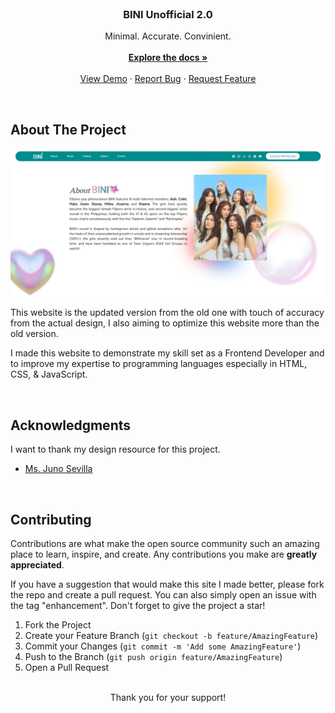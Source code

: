 <!-- PROJECT LOGO -->
<br />
<div align="center">

  <h3 align="center">BINI Unofficial 2.0</h3>

  <p align="center">
    Minimal. Accurate. Convinient. 
    <br /><br />
    <a href="https://github.com/thanyeal/BINI"><strong>Explore the docs »</strong></a>
    <br />
    <br />
    <a href="https://bini-unofficial.onrender.com/">View Demo</a>
    ·
    <a href="https://linkedin.com/in/thanyeal">Report Bug</a>
    ·
    <a href="https://linkedin.com/in/thanyeal">Request Feature</a>
  </p>
</div>

<br />

<!-- ABOUT THE PROJECT  -->
## About The Project

[![Product Name Screen Shot][product-screenshot]](https://thanyeal.github.io/bini.unofficial/)

This website is the updated version from the old one with touch of accuracy from the actual design, I also aiming to optimize this website more than the old version.

I made this website to demonstrate my skill set as a Frontend Developer and to improve my expertise to programming languages especially in HTML, CSS, & JavaScript.


<br />

<!-- ACKNOWLEDGMENTS -->
## Acknowledgments

I want to thank my design resource for this project.

* [Ms. Juno Sevilla](https://www.behance.net/junosevilla)



<br />

<!-- CONTRIBUTING -->
## Contributing

Contributions are what make the open source community such an amazing place to learn, inspire, and create. Any contributions you make are **greatly appreciated**.

If you have a suggestion that would make this site I made better, please fork the repo and create a pull request. You can also simply open an issue with the tag "enhancement".
Don't forget to give the project a star!

1. Fork the Project
2. Create your Feature Branch (`git checkout -b feature/AmazingFeature`)
3. Commit your Changes (`git commit -m 'Add some AmazingFeature'`)
4. Push to the Branch (`git push origin feature/AmazingFeature`)
5. Open a Pull Request


<div align="center">
<br />
Thank you for your support! 
</div>



<!-- MARKDOWN LINKS & IMAGES -->
<!-- https://www.markdownguide.org/basic-syntax/#reference-style-links -->
[linkedin-url]: https://linkedin.com/in/thanyeal
[product-screenshot]: ./assets/images/cabinets/ss.jpeg
